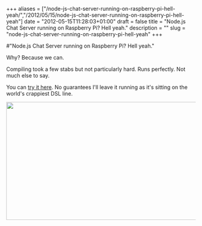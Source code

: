 +++
aliases = ["/node-js-chat-server-running-on-raspberry-pi-hell-yeah/","/2012/05/15/node-js-chat-server-running-on-raspberry-pi-hell-yeah"]
date = "2012-05-15T11:28:03+01:00"
draft = false
title = "Node.js Chat Server running on Raspberry Pi? Hell yeah."
description = ""
slug = "node-js-chat-server-running-on-raspberry-pi-hell-yeah"
+++

#"Node.js Chat Server running on Raspberry Pi? Hell yeah."

Why? Because we can.

Compiling took a few stabs but not particularly hard. Runs perfectly. Not much else to say.

You can <a href="http://bandonmines.dyndns.org/">try it here</a>. No guarantees I'll leave it running as it's sitting on the world's crappiest DSL line.

<a href="https://s3-eu-west-1.amazonaws.com/conoroneill.net/wp-content/uploads/2012/05/desktop-1_001.png"><img class="alignnone size-large wp-image-728" title="desktop 1_001" src="https://s3-eu-west-1.amazonaws.com/conoroneill.net/wp-content/uploads/2012/05/desktop-1_001-1024x552.png" alt="" width="584" height="314" /></a>